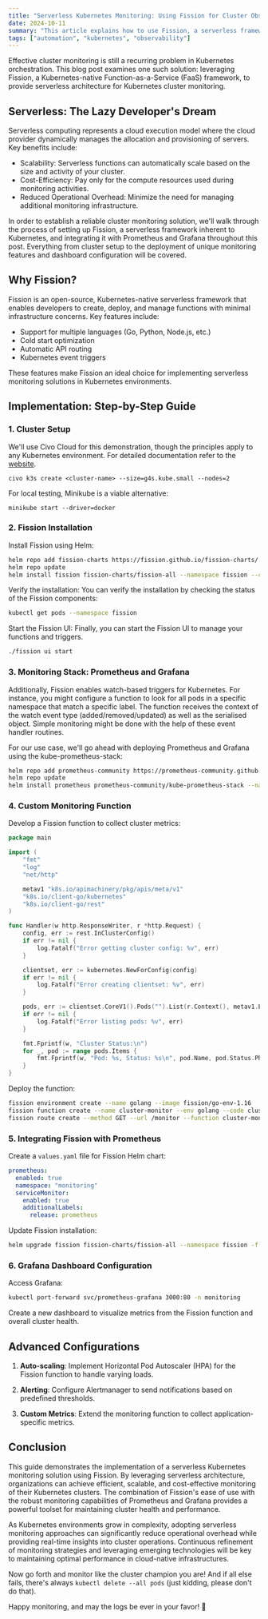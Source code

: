 ```yaml
---
title: "Serverless Kubernetes Monitoring: Using Fission for Cluster Observability"
date: 2024-10-11
summary: "This article explains how to use Fission, a serverless framework, along with Prometheus and Grafana for full observability, to provide effective, scalable Kubernetes cluster monitoring."
tags: ["automation", "kubernetes", "observability"]
---
```


Effective cluster monitoring is still a recurring problem in Kubernetes orchestration. This blog post examines one such solution: leveraging Fission, a Kubernetes-native Function-as-a-Service (FaaS) framework, to provide serverless architecture for Kubernetes cluster monitoring.

## Serverless: The Lazy Developer's Dream

Serverless computing represents a cloud execution model where the cloud provider dynamically manages the allocation and provisioning of servers. Key benefits include:

- Scalability: Serverless functions can automatically scale based on the size and activity of your cluster.
- Cost-Efficiency: Pay only for the compute resources used during monitoring activities.
- Reduced Operational Overhead: Minimize the need for managing additional monitoring infrastructure.

In order to establish a reliable cluster monitoring solution, we'll walk through the process of setting up Fission, a serverless framework inherent to Kubernetes, and integrating it with Prometheus and Grafana throughout this post. Everything from cluster setup to the deployment of unique monitoring features and dashboard configuration will be covered.


## Why Fission?

Fission is an open-source, Kubernetes-native serverless framework that enables developers to create, deploy, and manage functions with minimal infrastructure concerns. Key features include:

- Support for multiple languages (Go, Python, Node.js, etc.)
- Cold start optimization
- Automatic API routing
- Kubernetes event triggers

These features make Fission an ideal choice for implementing serverless monitoring solutions in Kubernetes environments.

## Implementation: Step-by-Step Guide

### 1. Cluster Setup

We'll use Civo Cloud for this demonstration, though the principles apply to any Kubernetes environment. For detailed documentation refer to the [website](https://www.civo.com/docs/kubernetes/create-a-cluster). 

```shell
civo k3s create <cluster-name> --size=g4s.kube.small --nodes=2
```
<!-- ![](image.png) -->

For local testing, Minikube is a viable alternative:

```shell
minikube start --driver=docker
```

### 2. Fission Installation

Install Fission using Helm:

```bash
helm repo add fission-charts https://fission.github.io/fission-charts/
helm repo update
helm install fission fission-charts/fission-all --namespace fission --create-namespace
```
    
Verify the installation: You can verify the installation by checking the status of the Fission components:
    
```bash
kubectl get pods --namespace fission
```
    
Start the Fission UI: Finally, you can start the Fission UI to manage your functions and triggers.
    
```bash
./fission ui start
```
    

### 3. Monitoring Stack: Prometheus and Grafana

Additionally, Fission enables watch-based triggers for Kubernetes. For instance, you might configure a function to look for all pods in a specific namespace that match a specific label. The function receives the context of the watch event type (added/removed/updated) as well as the serialised object. Simple monitoring might be done with the help of these event handler routines.

For our use case, we'll go ahead with deploying Prometheus and Grafana using the kube-prometheus-stack:

```bash
helm repo add prometheus-community https://prometheus-community.github.io/helm-charts
helm repo update
helm install prometheus prometheus-community/kube-prometheus-stack --namespace monitoring --create-namespace
```

### 4. Custom Monitoring Function

Develop a Fission function to collect cluster metrics:

```go
package main

import (
    "fmt"
    "log"
    "net/http"

    metav1 "k8s.io/apimachinery/pkg/apis/meta/v1"
    "k8s.io/client-go/kubernetes"
    "k8s.io/client-go/rest"
)

func Handler(w http.ResponseWriter, r *http.Request) {
    config, err := rest.InClusterConfig()
    if err != nil {
        log.Fatalf("Error getting cluster config: %v", err)
    }

    clientset, err := kubernetes.NewForConfig(config)
    if err != nil {
        log.Fatalf("Error creating clientset: %v", err)
    }

    pods, err := clientset.CoreV1().Pods("").List(r.Context(), metav1.ListOptions{})
    if err != nil {
        log.Fatalf("Error listing pods: %v", err)
    }

    fmt.Fprintf(w, "Cluster Status:\n")
    for _, pod := range pods.Items {
        fmt.Fprintf(w, "Pod: %s, Status: %s\n", pod.Name, pod.Status.Phase)
    }
}
```

Deploy the function:

```bash
fission environment create --name golang --image fission/go-env-1.16
fission function create --name cluster-monitor --env golang --code cluster-monitor.go
fission route create --method GET --url /monitor --function cluster-monitor
```

### 5. Integrating Fission with Prometheus

Create a `values.yaml` file for Fission Helm chart:

```yaml
prometheus:
  enabled: true
  namespace: "monitoring"
  serviceMonitor:
    enabled: true
    additionalLabels:
      release: prometheus
```

Update Fission installation:

```bash
helm upgrade fission fission-charts/fission-all --namespace fission -f values.yaml
```

### 6. Grafana Dashboard Configuration

Access Grafana:

```bash
kubectl port-forward svc/prometheus-grafana 3000:80 -n monitoring
```

Create a new dashboard to visualize metrics from the Fission function and overall cluster health.

## Advanced Configurations

1. **Auto-scaling**: Implement Horizontal Pod Autoscaler (HPA) for the Fission function to handle varying loads.

2. **Alerting**: Configure Alertmanager to send notifications based on predefined thresholds.

3. **Custom Metrics**: Extend the monitoring function to collect application-specific metrics.

## Conclusion

This guide demonstrates the implementation of a serverless Kubernetes monitoring solution using Fission. By leveraging serverless architecture, organizations can achieve efficient, scalable, and cost-effective monitoring of their Kubernetes clusters. The combination of Fission's ease of use with the robust monitoring capabilities of Prometheus and Grafana provides a powerful toolset for maintaining cluster health and performance.

As Kubernetes environments grow in complexity, adopting serverless monitoring approaches can significantly reduce operational overhead while providing real-time insights into cluster operations. Continuous refinement of monitoring strategies and leveraging emerging technologies will be key to maintaining optimal performance in cloud-native infrastructures.

Now go forth and monitor like the cluster champion you are! And if all else fails, there's always `kubectl delete --all pods` (just kidding, please don't do that).

Happy monitoring, and may the logs be ever in your favor! 🚀
